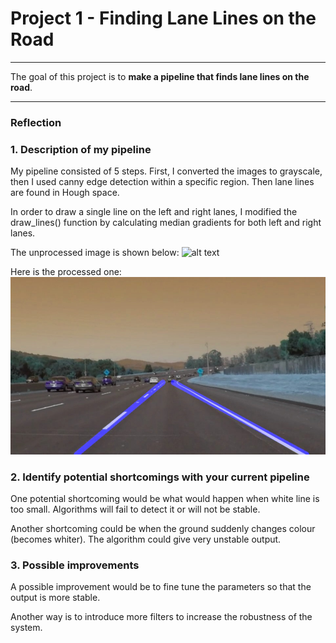 # **Project 1 - Finding Lane Lines on the Road** 
---

The goal of this project is to **make a pipeline that finds lane lines on the road**.


[//]: # (Image References)

[image2]: ./test_images/solidWhiteCurve.jpg "Before"
[image3]: ./test_images_output/solidWhiteCurve.jpg "After"

---

### Reflection

### 1. Description of my pipeline

My pipeline consisted of 5 steps. First, I converted the images to grayscale, then I used canny edge detection within a specific region. Then lane lines are found in Hough space.

In order to draw a single line on the left and right lanes, I modified the draw_lines() function by calculating median gradients for both left and right lanes.

The unprocessed image is shown below:
![alt text][image2]

Here is the processed one:
![alt text][image3]

### 2. Identify potential shortcomings with your current pipeline


One potential shortcoming would be what would happen when white line is too small. Algorithms will fail to detect it or will not be stable.

Another shortcoming could be when the ground suddenly changes colour (becomes whiter). The algorithm could give very unstable output.


### 3. Possible improvements

A possible improvement would be to fine tune the parameters so that the output is more stable.

Another way is to introduce more filters to increase the robustness of the system.
